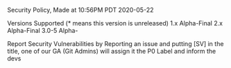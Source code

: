 Security Policy, Made at 10:56PM PDT 2020-05-22

Versions Supported (* means this version is unreleased)
1.x Alpha-Final
2.x Alpha-Final
3.0-5 Alpha-

Report Security Vulnerabilities by Reporting an issue and putting [SV] in the title, one of our GA (Git Admins) will assign it the P0 Label and inform the devs
